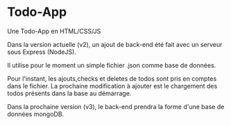 # Todo-App


Une Todo-App  en HTML/CSS/JS


Dans la version actuelle (v2), un ajout de back-end été fait avec un serveur sous Express (NodeJS).

Il utilise pour le moment un simple fichier .json comme base de données.

Pour l'instant, les ajouts,checks et deletes de todos sont pris en comptes dans le fichier.
La prochaine modification à ajouter est le chargement des todos présents dans la base au démarrage.

Dans la prochaine version (v3), le back-end prendra la forme d'une base de données mongoDB.
